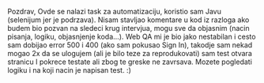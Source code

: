 
Pozdrav,
Ovde se nalazi task za automatizaciju, koristio sam Javu (selenijum jer je podrzava).
Nisam stavljao komentare u kod iz razloga ako budem bio pozvan na sledeci krug intervjua, mogu sve da objasnim (nacin pisanja, logiku, objasnjenje koda…).
Web QA mi je bio jako nestabilan i cesto sam dobijao error 500 i 400 (ako sam pokusao Sign In), takodje sam nekad mogao 2x da se ulogujem (ali je bilo teze za reprodukovati) sam test otvara stranicu I pokrece testate ali zbog te greske ne zavrsava. Mozete pogledati logiku i na koji nacin je napisan test. :)
